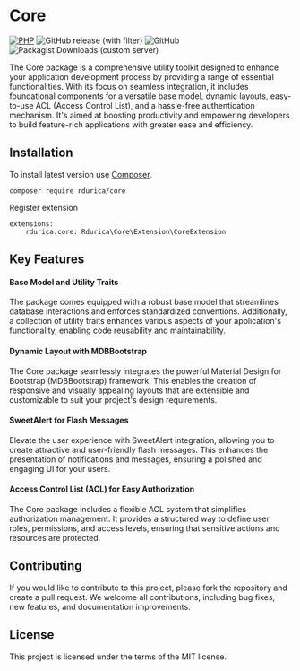 # Core
[![PHP](https://img.shields.io/badge/PHP-8.2-blue.svg)](http://php.net)
![GitHub release (with filter)](https://img.shields.io/github/v/release/rdurica/core)
![GitHub](https://img.shields.io/github/license/rdurica/core)
![Packagist Downloads (custom server)](https://img.shields.io/packagist/dm/rdurica/core)



The Core package is a comprehensive utility toolkit designed to enhance your application development process by providing a range of essential functionalities. With its focus on seamless integration, it includes foundational components for a versatile base model, dynamic layouts, easy-to-use ACL (Access Control List), and a hassle-free authentication mechanism. It's aimed at boosting productivity and empowering developers to build feature-rich applications with greater ease and efficiency.

## Installation
To install latest version use [Composer](https://getcomposer.org).

```shell
composer require rdurica/core
```
Register extension


```neon
extensions:
	rdurica.core: Rdurica\Core\Extension\CoreExtension
```
## Key Features
#### Base Model and Utility Traits ####
The package comes equipped with a robust base model that streamlines database interactions and enforces standardized conventions. Additionally, a collection of utility traits enhances various aspects of your application's functionality, enabling code reusability and maintainability.

#### Dynamic Layout with MDBBootstrap ####
The Core package seamlessly integrates the powerful Material Design for Bootstrap (MDBBootstrap) framework. This enables the creation of responsive and visually appealing layouts that are extensible and customizable to suit your project's design requirements.

#### SweetAlert for Flash Messages ####
Elevate the user experience with SweetAlert integration, allowing you to create attractive and user-friendly flash messages. This enhances the presentation of notifications and messages, ensuring a polished and engaging UI for your users.

#### Access Control List (ACL) for Easy Authorization ####
The Core package includes a flexible ACL system that simplifies authorization management. It provides a structured way to define user roles, permissions, and access levels, ensuring that sensitive actions and resources are protected.

## Contributing
If you would like to contribute to this project, please fork the repository and create a pull request. We welcome all contributions, including bug fixes, new features, and documentation improvements.

## License
This project is licensed under the terms of the MIT license.